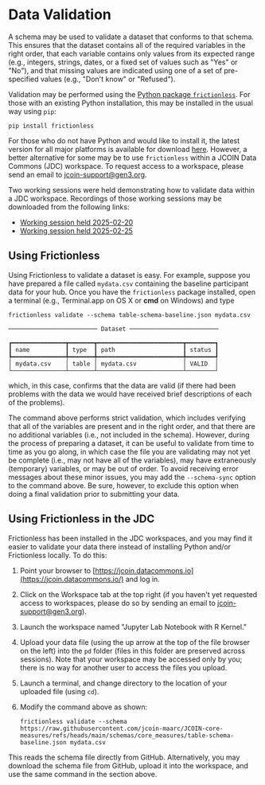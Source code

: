 # Data Validation

A schema may be used to validate a dataset that conforms to that schema. This ensures that the dataset contains all of the required variables in the right order, that each variable contains only values from its expected range (e.g., integers, strings, dates, or a fixed set of values such as "Yes" or "No"), and that missing values are indicated using one of a set of pre-specified values (e.g., "Don't know" or "Refused").

Validation may be performed using the [Python package `frictionless`](https://pypi.org/project/frictionless/). For those with an existing Python installation, this may be installed in the usual way using `pip`:

    pip install frictionless

For those who do not have Python and would like to install it, the latest version for all major platforms is available for download [here](https://www.python.org/downloads/). However, a better alternative for some may be to use `frictionless` within a JCOIN Data Commons (JDC) workspace. To request access to a workspace, please send an email to [jcoin-support@gen3.org](mailto:jcoin-support@gen3.org).

Two working sessions were held demonstrating how to validate data within a JDC workspace. Recordings of those working sessions may be downloaded from the following links:

- [Working session held 2025-02-20](https://uchicago.box.com/s/q8yfqmfzqp0lwu9dlj1xpsm1qbm8nez8)
- [Working session held 2025-02-25](https://uchicago.box.com/s/l95ab3ohfoa9zszkjpgpwy1lsdfucesx)


## Using Frictionless

Using Frictionless to validate a dataset is easy. For example, suppose you have prepared a file called `mydata.csv` containing the baseline participant data for your hub. Once you have the `frictionless` package installed, open a terminal (e.g., Terminal.app on OS X or **cmd** on Windows) and type

    frictionless validate --schema table-schema-baseline.json mydata.csv

    ───────────────────────── Dataset ─────────────────────────

    ┏━━━━━━━━━━━━━━━┳━━━━━━━┳━━━━━━━━━━━━━━━━━━━━━━━━┳━━━━━━━━┓
    ┃ name          ┃ type  ┃ path                   ┃ status ┃
    ┡━━━━━━━━━━━━━━━╇━━━━━━━╇━━━━━━━━━━━━━━━━━━━━━━━━╇━━━━━━━━┩
    │ mydata.csv    │ table │ mydata.csv             │ VALID  │
    └───────────────┴───────┴────────────────────────┴────────┘

which, in this case, confirms that the data are valid (if there had been problems with the data we would have received brief descriptions of each of the problems).

The command above performs strict validation, which includes verifying that all of the variables are present and in the right order, and that there are no additional variables (i.e., not included in the schema). However, during the process of preparing a dataset, it can be useful to validate from time to time as you go along, in which case the file you are validating may not yet be complete (i.e., may not have all of the variables), may have extraneously (temporary) variables, or may be out of order. To avoid receiving error messages about these minor issues, you may add the `--schema-sync` option to the command above. Be sure, however, to exclude this option when doing a final validation prior to submitting your data.


## Using Frictionless in the JDC

Frictionless has been installed in the JDC workspaces, and you may find it easier to validate your data there instead of installing Python and/or Frictionless locally. To do this:

1. Point your browser to [https://jcoin.datacommons.io](https://jcoin.datacommons.io/) and log in.
2. Click on the Workspace tab at the top right (if you haven't yet requested access to workspaces, please do so by sending an email to [jcoin-support@gen3.org](mailto:jcoin-support@gen3.org)).
3. Launch the workspace named "Jupyter Lab Notebook with R Kernel."
4. Upload your data file (using the up arrow at the top of the file browser on the left) into the `pd` folder (files in this folder are preserved across sessions). Note that your workspace may be accessed only by you; there is no way for another user to access the files you upload.
5. Launch a terminal, and change directory to the location of your uploaded file (using `cd`).
6. Modify the command above as shown:

       frictionless validate --schema https://raw.githubusercontent.com/jcoin-maarc/JCOIN-core-measures/refs/heads/main/schemas/core_measures/table-schema-baseline.json mydata.csv

This reads the schema file directly from GitHub. Alternatively, you may download the schema file from GitHub, upload it into the workspace, and use the same command in the section above.